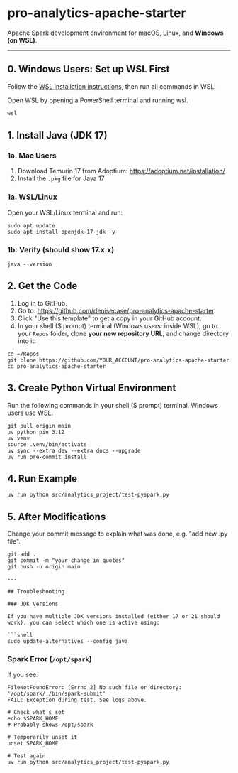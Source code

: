 # pro-analytics-apache-starter

Apache Spark development environment for macOS, Linux, and **Windows (on WSL)**.

---

## 0. Windows Users: Set up WSL First

Follow the [WSL installation instructions](01-setup/windows-users-install-wsl.md), then run all commands in WSL.

Open WSL by opening a PowerShell terminal and running wsl.

```powershell
wsl
```

## 1. Install Java (JDK 17)

### 1a. Mac Users

1. Download Temurin 17 from Adoptium: <https://adoptium.net/installation/>
2. Install the `.pkg` file for Java 17

### 1a. WSL/Linux

Open your WSL/Linux terminal and run:

```shell
sudo apt update
sudo apt install openjdk-17-jdk -y
```

### 1b: Verify (should show 17.x.x)

```shell
java --version
```

## 2. Get the Code

1. Log in to GitHub. 
2. Go to: <https://github.com/denisecase/pro-analytics-apache-starter>. 
3. Click "Use this template" to get a copy in your GitHub account.
4. In your shell ($ prompt) terminal (Windows users: inside WSL), go to your `Repos` folder, clone **your new repository URL**, and change directory into it:

```shell
cd ~/Repos
git clone https://github.com/YOUR_ACCOUNT/pro-analytics-apache-starter
cd pro-analytics-apache-starter
```

## 3. Create Python Virtual Environment

Run the following commands in your shell ($ prompt) terminal. Windows users use WSL.

```shell
git pull origin main
uv python pin 3.12
uv venv
source .venv/bin/activate
uv sync --extra dev --extra docs --upgrade
uv run pre-commit install
```

## 4. Run Example

```shell
uv run python src/analytics_project/test-pyspark.py
```

## 5. After Modifications

Change your commit message to explain what was done, e.g. "add new .py file".

```shell
git add .
git commit -m "your change in quotes"
git push -u origin main 

---

## Troubleshooting

### JDK Versions

If you have multiple JDK versions installed (either 17 or 21 should work), you can select which one is active using:

```shell
sudo update-alternatives --config java
```

### Spark Error (`/opt/spark`)

If you see: 

```text
FileNotFoundError: [Errno 2] No such file or directory: '/opt/spark/./bin/spark-submit'
FAIL: Exception during test. See logs above.
```

```shell
# Check what's set
echo $SPARK_HOME
# Probably shows /opt/spark

# Temporarily unset it
unset SPARK_HOME

# Test again
uv run python src/analytics_project/test-pyspark.py
```
